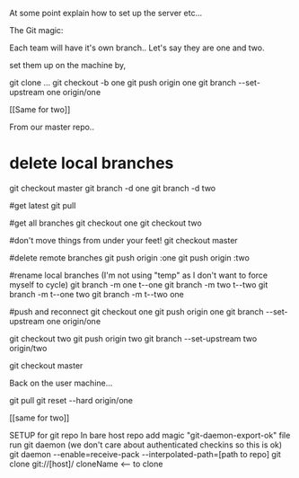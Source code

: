 At some point explain how to set up the server etc...


The Git magic:

Each team will have it's own branch.. Let's say they are one and two.

set them up on the machine by,

git clone ...
git checkout -b one
git push origin one
git branch --set-upstream one origin/one

[[Same for two]]

From our master repo..

# delete local branches
git checkout master
git branch -d one
git branch -d two

#get latest
git pull

#get all branches
git checkout one
git checkout two

#don't move things from under your feet!
git checkout master

#delete remote branches
git push origin :one
git push origin :two

#rename local branches (I'm not using "temp" as I don't want to force myself to cycle)
git branch -m one t--one
git branch -m two t--two
git branch -m t--one two
git branch -m t--two one

#push and reconnect
git checkout one
git push origin one
git branch --set-upstream one origin/one

git checkout two
git push origin two
git branch --set-upstream two origin/two

git checkout master


Back on the user machine...

git pull
git reset --hard origin/one

[[same for two]]


SETUP for git repo
In bare host repo add magic "git-daemon-export-ok" file
run git daemon (we don't care about authenticated checkins so this is ok)
  git daemon --enable=receive-pack --interpolated-path=[path to repo]
git clone git://[host]/ cloneName    <-- to clone
